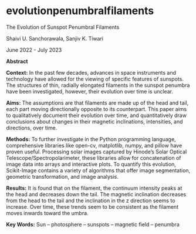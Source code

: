 # evolutionpenumbralfilaments
The Evolution of Sunspot Penumbral Filaments

Shaivi U. Sanchorawala, Sanjiv K. Tiwari

June 2022 - July 2023

**Abstract**

**Context:** In the past few decades, advances in space instruments and technology have allowed for the viewing of specific features of sunspots. The structures of thin, radially elongated filaments in the sunspot penumbra have been investigated, however, their evolution over time is unclear.

**Aims:** The assumptions are that filaments are made up of the head and tail, each part moving directionally opposite to its counterpart. This paper aims to qualitatively document their evolution over time, and quantitatively draw conclusions about changes in their magnetic inclinations, intensities, and directions, over time.

**Methods:** To further investigate in the Python programming language, comprehensive libraries like open-cv, matplotlib, numpy, and pillow have proven useful. Processing solar images captured by Hinode’s Solar Optical Telescope/Spectropolarimeter, these libraries allow for concatenation of image data into arrays and interactive plots. To quantify this evolution, Scikit-Image contains a variety of algorithms that offer image segmentation, geometric transformation, and image analysis.

**Results:** It is found that on the filament, the continuum intensity peaks at the head and decreases down the tail. The magnetic inclination decreases from the head to the tail and the inclination in the z direction seems to increase. Over time, these trends seem to be consistent as the filament moves inwards toward the umbra.

**Key Words:** Sun – photosphere – sunspots – magnetic field – penumbra
